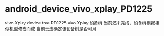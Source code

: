 # android_device_vivo_xplay_PD1225
vivo Xplay device tree PD1225
vivo Xplay 设备树
当前还未完成，设备树根据相似机型修改而成
当前无法确定该设备树是否可用

